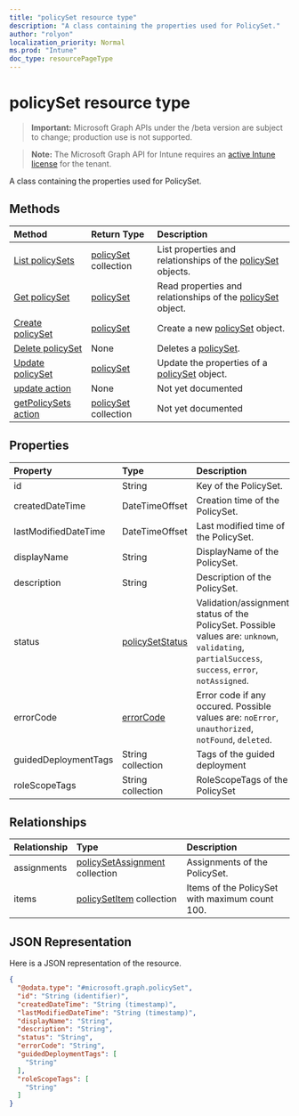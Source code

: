 ```yaml
---
title: "policySet resource type"
description: "A class containing the properties used for PolicySet."
author: "rolyon"
localization_priority: Normal
ms.prod: "Intune"
doc_type: resourcePageType
---
```


# policySet resource type

> **Important:** Microsoft Graph APIs under the /beta version are subject to change; production use is not supported.

> **Note:** The Microsoft Graph API for Intune requires an [active Intune license](https://go.microsoft.com/fwlink/?linkid=839381) for the tenant.

A class containing the properties used for PolicySet.

## Methods
|Method|Return Type|Description|
|:---|:---|:---|
|[List policySets](../api/intune-policyset-policyset-list.md)|[policySet](../resources/intune-policyset-policyset.md) collection|List properties and relationships of the [policySet](../resources/intune-policyset-policyset.md) objects.|
|[Get policySet](../api/intune-policyset-policyset-get.md)|[policySet](../resources/intune-policyset-policyset.md)|Read properties and relationships of the [policySet](../resources/intune-policyset-policyset.md) object.|
|[Create policySet](../api/intune-policyset-policyset-create.md)|[policySet](../resources/intune-policyset-policyset.md)|Create a new [policySet](../resources/intune-policyset-policyset.md) object.|
|[Delete policySet](../api/intune-policyset-policyset-delete.md)|None|Deletes a [policySet](../resources/intune-policyset-policyset.md).|
|[Update policySet](../api/intune-policyset-policyset-update.md)|[policySet](../resources/intune-policyset-policyset.md)|Update the properties of a [policySet](../resources/intune-policyset-policyset.md) object.|
|[update action](../api/intune-policyset-policyset-update.md)|None|Not yet documented|
|[getPolicySets action](../api/intune-policyset-policyset-getpolicysets.md)|[policySet](../resources/intune-policyset-policyset.md) collection|Not yet documented|

## Properties
|Property|Type|Description|
|:---|:---|:---|
|id|String|Key of the PolicySet.|
|createdDateTime|DateTimeOffset|Creation time of the PolicySet.|
|lastModifiedDateTime|DateTimeOffset|Last modified time of the PolicySet.|
|displayName|String|DisplayName of the PolicySet.|
|description|String|Description of the PolicySet.|
|status|[policySetStatus](../resources/intune-policyset-policysetstatus.md)|Validation/assignment status of the PolicySet. Possible values are: `unknown`, `validating`, `partialSuccess`, `success`, `error`, `notAssigned`.|
|errorCode|[errorCode](../resources/intune-policyset-errorcode.md)|Error code if any occured. Possible values are: `noError`, `unauthorized`, `notFound`, `deleted`.|
|guidedDeploymentTags|String collection|Tags of the guided deployment|
|roleScopeTags|String collection|RoleScopeTags of the PolicySet|

## Relationships
|Relationship|Type|Description|
|:---|:---|:---|
|assignments|[policySetAssignment](../resources/intune-policyset-policysetassignment.md) collection|Assignments of the PolicySet.|
|items|[policySetItem](../resources/intune-policyset-policysetitem.md) collection|Items of the PolicySet with maximum count 100.|

## JSON Representation
Here is a JSON representation of the resource.
<!-- {
  "blockType": "resource",
  "keyProperty": "id",
  "@odata.type": "microsoft.graph.policySet"
}
-->
``` json
{
  "@odata.type": "#microsoft.graph.policySet",
  "id": "String (identifier)",
  "createdDateTime": "String (timestamp)",
  "lastModifiedDateTime": "String (timestamp)",
  "displayName": "String",
  "description": "String",
  "status": "String",
  "errorCode": "String",
  "guidedDeploymentTags": [
    "String"
  ],
  "roleScopeTags": [
    "String"
  ]
}
```




